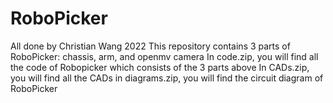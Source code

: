 # RoboPicker
All done by Christian Wang 2022
This repository contains 3 parts of RoboPicker: chassis, arm, and openmv camera
In code.zip, you will find all the code of Robopicker which consists of the 3 parts above
In CADs.zip, you will find all the CADs
in diagrams.zip, you will find the circuit diagram of RoboPicker
